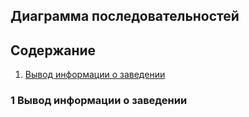 ## Диаграмма последовательностей

## Содержание 
1. [Вывод информации о заведении](#1)

### 1 Вывод информации о заведении <a name="1"></a>
![]()

